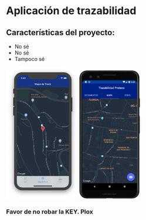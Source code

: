 # Aplicación de trazabilidad

## Características del proyecto: 

-	No sé
- 	No sé
-  Tampoco sé

<img src="Screen1.png" alt="drawing" width="200"/><img src="Screen2.png" alt="drawing" width="165"/>


### Favor de no robar la KEY. Plox
